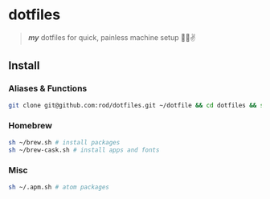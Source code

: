 # dotfiles

> ***my*** dotfiles for quick, painless machine setup 👊💥✌️

## Install

### Aliases & Functions

```bash
git clone git@github.com:rod/dotfiles.git ~/dotfile && cd dotfiles && source setup.sh
```

### Homebrew

```bash
sh ~/brew.sh # install packages
sh ~/brew-cask.sh # install apps and fonts
```

### Misc

```bash
sh ~/.apm.sh # atom packages
```
